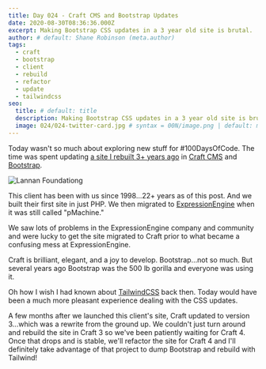 ```yaml
---
title: Day 024 - Craft CMS and Bootstrap Updates
date: 2020-08-30T08:36:36.000Z
excerpt: Making Bootstrap CSS updates in a 3 year old site is brutal.
author: # default: Shane Robinson (meta.author)
tags:
  - craft
  - bootstrap
  - client
  - rebuild
  - refactor
  - update
  - tailwindcss
seo:
  title: # default: title
  description: Making Bootstrap CSS updates in a 3 year old site is brutal. # default: meta.description
  image: 024/024-twitter-card.jpg # syntax = 00N/image.png | default: meta.image
---
```


Today wasn't so much about exploring new stuff for #100DaysOfCode. The time was spent updating [a site I rebuilt 3+ years ago](https://www.lannan.org) in [Craft CMS](https://craftcms.com/) and [Bootstrap](https://getbootstrap.com/). 

![Lannan Foundationg](/assets/images/024/024-twitter-card.jpg)

This client has been with us since 1998...22+ years as of this post. And we built their first site in just PHP. We then migrated to [ExpressionEngine](https://expressionengine.com/) when it was still called "pMachine."

We saw lots of problems in the ExpressionEngine company and community and were lucky to get the site migrated to Craft prior to what became a confusing mess at ExpressionEngine. 

Craft is brilliant, elegant, and a joy to develop. Bootstrap...not so much. But several years ago Bootstrap was the 500 lb gorilla and everyone was using it. 

Oh how I wish I had known about [TailwindCSS](https://tailwindcss.com "TailwindCSS Utility-First CSS Framework") back then. Today would have been a much more pleasant experience dealing with the CSS updates. 

A few months after we launched this client's site, Craft updated to version 3...which was a rewrite from the ground up. We couldn't just turn around and rebuild the site in Craft 3 so we've been patiently waiting for Craft 4. Once that drops and is stable, we'll refactor the site for Craft 4 and I'll definitely take advantage of that project to dump Bootstrap and rebuild with Tailwind!